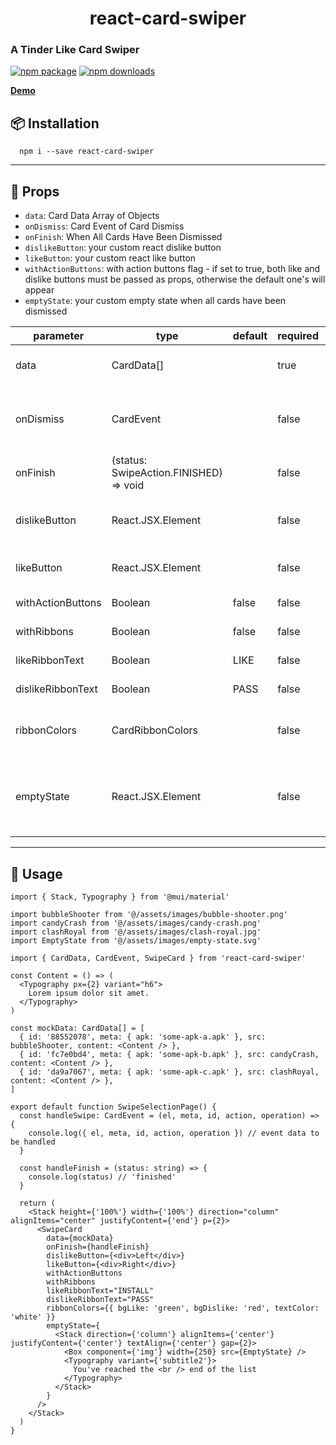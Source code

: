 ## <h1 align="center">react-card-swiper</h1>

<h3>A Tinder Like Card Swiper</h6>

[![npm package](https://img.shields.io/npm/v/react-card-swiper/latest.svg)](https://www.npmjs.com/package/react-card-swiper)
[![npm downloads](https://img.shields.io/npm/dm/react-card-swiper.svg)](https://www.npmjs.com/package/react-card-swiper)

**[Demo](https://react-card-swiper.netlify.app/)**

## 📦 Installation

```shell
  npm i --save react-card-swiper
```

---

## 🔗 Props

- `data`: Card Data Array of Objects
- `onDismiss`: Card Event of Card Dismiss
- `onFinish`: When All Cards Have Been Dismissed
- `dislikeButton`: your custom react dislike button
- `likeButton`: your custom react like button
- `withActionButtons`: with action buttons flag - if set to true, both like and dislike buttons must be passed as props, otherwise the default one's will appear
- `emptyState`: your custom empty state when all cards have been dismissed

| parameter         | type                                   | default | required | description                                         |
| ----------------- | -------------------------------------- | ------- | -------- | --------------------------------------------------- |
| data              | CardData[]                             |         | true     | data to be passed to the card                       |
| onDismiss         | CardEvent                              |         | false    | When card is dismissed by swipe or by click         |
| onFinish          | (status: SwipeAction.FINISHED) => void |         | false    | onFinish event                                      |
| dislikeButton     | React.JSX.Element                      |         | false    | your custom dislike button                          |
| likeButton        | React.JSX.Element                      |         | false    | your custom like button                             |
| withActionButtons | Boolean                                | false   | false    | with action buttons flag                            |
| withRibbons       | Boolean                                | false   | false    | with ribbons flag                                   |
| likeRibbonText    | Boolean                                | LIKE    | false    | ribbon like text                                    |
| dislikeRibbonText | Boolean                                | PASS    | false    | ribbon dislike text                                 |
| ribbonColors      | CardRibbonColors                       |         | false    | ribbon background & text colors                     |
| emptyState        | React.JSX.Element                      |         | false    | will be rendered when all cards have been dismissed |

---

## 🔨 Usage

```tsx
import { Stack, Typography } from '@mui/material'

import bubbleShooter from '@/assets/images/bubble-shooter.png'
import candyCrash from '@/assets/images/candy-crash.png'
import clashRoyal from '@/assets/images/clash-royal.jpg'
import EmptyState from '@/assets/images/empty-state.svg'

import { CardData, CardEvent, SwipeCard } from 'react-card-swiper'

const Content = () => (
  <Typography px={2} variant="h6">
    Lorem ipsum dolor sit amet.
  </Typography>
)

const mockData: CardData[] = [
  { id: '88552078', meta: { apk: 'some-apk-a.apk' }, src: bubbleShooter, content: <Content /> },
  { id: 'fc7e0bd4', meta: { apk: 'some-apk-b.apk' }, src: candyCrash, content: <Content /> },
  { id: 'da9a7067', meta: { apk: 'some-apk-c.apk' }, src: clashRoyal, content: <Content /> },
]

export default function SwipeSelectionPage() {
  const handleSwipe: CardEvent = (el, meta, id, action, operation) => {
    console.log({ el, meta, id, action, operation }) // event data to be handled
  }

  const handleFinish = (status: string) => {
    console.log(status) // 'finished'
  }

  return (
    <Stack height={'100%'} width={'100%'} direction="column" alignItems="center" justifyContent={'end'} p={2}>
      <SwipeCard
        data={mockData}
        onFinish={handleFinish}
        dislikeButton={<div>Left</div>}
        likeButton={<div>Right</div>}
        withActionButtons
        withRibbons
        likeRibbonText="INSTALL"
        dislikeRibbonText="PASS"
        ribbonColors={{ bgLike: 'green', bgDislike: 'red', textColor: 'white' }}
        emptyState={
          <Stack direction={'column'} alignItems={'center'} justifyContent={'center'} textAlign={'center'} gap={2}>
            <Box component={'img'} width={250} src={EmptyState} />
            <Typography variant={'subtitle2'}>
              You've reached the <br /> end of the list
            </Typography>
          </Stack>
        }
      />
    </Stack>
  )
}
```
